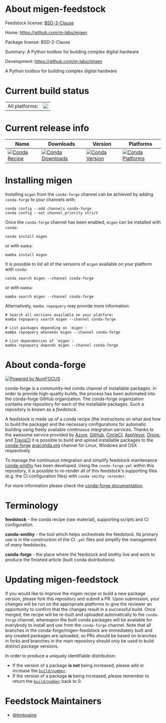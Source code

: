 About migen-feedstock
=====================

Feedstock license: [BSD-3-Clause](https://github.com/conda-forge/migen-feedstock/blob/main/LICENSE.txt)

Home: https://github.com/m-labs/migen

Package license: BSD-2-Clause

Summary: A Python toolbox for building complex digital hardware

Development: https://github.com/m-labs/migen

A Python toolbox for building complex digital hardware

Current build status
====================


<table><tr><td>All platforms:</td>
    <td>
      <a href="https://dev.azure.com/conda-forge/feedstock-builds/_build/latest?definitionId=18932&branchName=main">
        <img src="https://dev.azure.com/conda-forge/feedstock-builds/_apis/build/status/migen-feedstock?branchName=main">
      </a>
    </td>
  </tr>
</table>

Current release info
====================

| Name | Downloads | Version | Platforms |
| --- | --- | --- | --- |
| [![Conda Recipe](https://img.shields.io/badge/recipe-migen-green.svg)](https://anaconda.org/conda-forge/migen) | [![Conda Downloads](https://img.shields.io/conda/dn/conda-forge/migen.svg)](https://anaconda.org/conda-forge/migen) | [![Conda Version](https://img.shields.io/conda/vn/conda-forge/migen.svg)](https://anaconda.org/conda-forge/migen) | [![Conda Platforms](https://img.shields.io/conda/pn/conda-forge/migen.svg)](https://anaconda.org/conda-forge/migen) |

Installing migen
================

Installing `migen` from the `conda-forge` channel can be achieved by adding `conda-forge` to your channels with:

```
conda config --add channels conda-forge
conda config --set channel_priority strict
```

Once the `conda-forge` channel has been enabled, `migen` can be installed with `conda`:

```
conda install migen
```

or with `mamba`:

```
mamba install migen
```

It is possible to list all of the versions of `migen` available on your platform with `conda`:

```
conda search migen --channel conda-forge
```

or with `mamba`:

```
mamba search migen --channel conda-forge
```

Alternatively, `mamba repoquery` may provide more information:

```
# Search all versions available on your platform:
mamba repoquery search migen --channel conda-forge

# List packages depending on `migen`:
mamba repoquery whoneeds migen --channel conda-forge

# List dependencies of `migen`:
mamba repoquery depends migen --channel conda-forge
```


About conda-forge
=================

[![Powered by
NumFOCUS](https://img.shields.io/badge/powered%20by-NumFOCUS-orange.svg?style=flat&colorA=E1523D&colorB=007D8A)](https://numfocus.org)

conda-forge is a community-led conda channel of installable packages.
In order to provide high-quality builds, the process has been automated into the
conda-forge GitHub organization. The conda-forge organization contains one repository
for each of the installable packages. Such a repository is known as a *feedstock*.

A feedstock is made up of a conda recipe (the instructions on what and how to build
the package) and the necessary configurations for automatic building using freely
available continuous integration services. Thanks to the awesome service provided by
[Azure](https://azure.microsoft.com/en-us/services/devops/), [GitHub](https://github.com/),
[CircleCI](https://circleci.com/), [AppVeyor](https://www.appveyor.com/),
[Drone](https://cloud.drone.io/welcome), and [TravisCI](https://travis-ci.com/)
it is possible to build and upload installable packages to the
[conda-forge](https://anaconda.org/conda-forge) [anaconda.org](https://anaconda.org/)
channel for Linux, Windows and OSX respectively.

To manage the continuous integration and simplify feedstock maintenance
[conda-smithy](https://github.com/conda-forge/conda-smithy) has been developed.
Using the ``conda-forge.yml`` within this repository, it is possible to re-render all of
this feedstock's supporting files (e.g. the CI configuration files) with ``conda smithy rerender``.

For more information please check the [conda-forge documentation](https://conda-forge.org/docs/).

Terminology
===========

**feedstock** - the conda recipe (raw material), supporting scripts and CI configuration.

**conda-smithy** - the tool which helps orchestrate the feedstock.
                   Its primary use is in the construction of the CI ``.yml`` files
                   and simplify the management of *many* feedstocks.

**conda-forge** - the place where the feedstock and smithy live and work to
                  produce the finished article (built conda distributions)


Updating migen-feedstock
========================

If you would like to improve the migen recipe or build a new
package version, please fork this repository and submit a PR. Upon submission,
your changes will be run on the appropriate platforms to give the reviewer an
opportunity to confirm that the changes result in a successful build. Once
merged, the recipe will be re-built and uploaded automatically to the
`conda-forge` channel, whereupon the built conda packages will be available for
everybody to install and use from the `conda-forge` channel.
Note that all branches in the conda-forge/migen-feedstock are
immediately built and any created packages are uploaded, so PRs should be based
on branches in forks and branches in the main repository should only be used to
build distinct package versions.

In order to produce a uniquely identifiable distribution:
 * If the version of a package **is not** being increased, please add or increase
   the [``build/number``](https://docs.conda.io/projects/conda-build/en/latest/resources/define-metadata.html#build-number-and-string).
 * If the version of a package **is** being increased, please remember to return
   the [``build/number``](https://docs.conda.io/projects/conda-build/en/latest/resources/define-metadata.html#build-number-and-string)
   back to 0.

Feedstock Maintainers
=====================

* [@timkpaine](https://github.com/timkpaine/)

